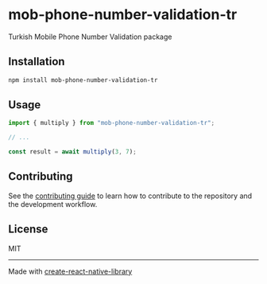 # mob-phone-number-validation-tr

Turkish Mobile Phone Number Validation package

## Installation

```sh
npm install mob-phone-number-validation-tr
```

## Usage

```js
import { multiply } from "mob-phone-number-validation-tr";

// ...

const result = await multiply(3, 7);
```

## Contributing

See the [contributing guide](CONTRIBUTING.md) to learn how to contribute to the repository and the development workflow.

## License

MIT

---

Made with [create-react-native-library](https://github.com/callstack/react-native-builder-bob)
